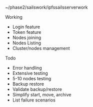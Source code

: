 ~/phase2/sailswork/ipfssailsserverwork

Working
- Login feature 
- Token feature
- Nodes joining
- Nodes Listing
- Cluster/nodes management


Todo
- Error handling
- Extensive testing
- 5-10 nodes testing
- Backup restore
- Validate backup/restore
- Simplify start, move, archive
- List failure scenarios

